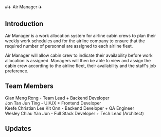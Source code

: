 #✈️ Air Manager ✈️

## Introduction

Air Manager is a work allocation system for airline cabin crews to plan their weekly work schedules and for the airline company to ensure that the required number of personnel are assigned to each airline fleet.

Air Manager will allow cabin crew to indicate their availability before work allocation is assigned. Managers will then be able to view and assign the cabin crew according to the airline fleet, their availability and the staff's job preference.

## Team Members

Gian Meng Rong - Team Lead + Backend Developer <br>
Jon Tan Jun Ting - UI/UX + Frontend Developer <br>
Keefe Christian Lee Kit Onn - Backend Developer + QA Engineer <br>
Wesley Chiau Yan Jun - Full Stack Developer + Tech Lead (Architect)

## Updates
